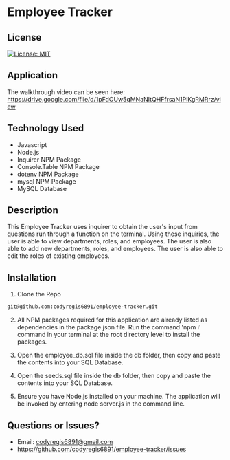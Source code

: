 # Employee Tracker

## License

[![License: MIT](https://img.shields.io/badge/License-MIT-yellow.svg)](https://opensource.org/licenses/MIT)


## Application

The walkthrough video can be seen here:
https://drive.google.com/file/d/1pFdOUw5qMNaNItQHFfrsaN1PlKgRMRrz/view

## Technology Used

* Javascript
* Node.js
* Inquirer NPM Package
* Console.Table NPM Package
* dotenv NPM Package
* mysql NPM Package
* MySQL Database


## Description

This Employee Tracker uses inquirer to obtain the user's input from questions run through a function on the terminal.  Using these inquiries, the user is able to view departments, roles, and employees.  The user is also able to add new departments, roles, and employees.  The user is also able to edit the roles of existing employees.

## Installation

1. Clone the Repo
  ```sh
  git@github.com:codyregis6891/employee-tracker.git
  ```
2. All NPM packages required for this application are already listed as dependencies in the package.json file. Run the command 'npm i' command in your terminal at the root    directory level to install the packages.

3. Open the employee_db.sql file inside the db folder, then copy and paste the contents into your SQL Database.

4. Open the seeds.sql file inside the db folder, then copy and paste the contents into your SQL Database.

5. Ensure you have Node.js installed on your machine. The application will be invoked by entering node server.js in the command line.


## Questions or Issues?

* Email: codyregis6891@gmail.com
* https://github.com/codyregis6891/employee-tracker/issues

